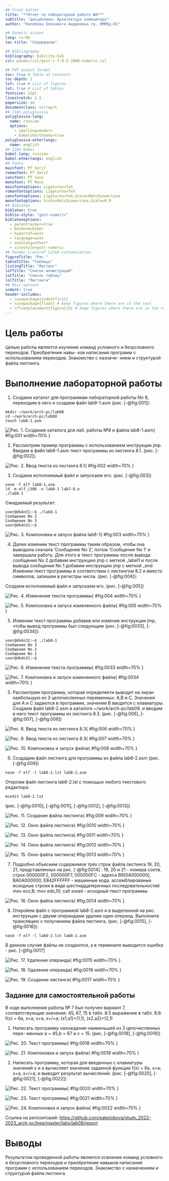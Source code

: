 ```yaml
---
## Front matter
title: "**Отчет по лабораторной работе №8**"
subtitle: "дисциплина: Архитектура компьютера"
author: "Колобова Елизавета Андреевна гр. НММбд-01"

## Generic otions
lang: ru-RU
toc-title: "Содержание"

## Bibliography
bibliography: bib/cite.bib
csl: pandoc/csl/gost-r-7-0-5-2008-numeric.csl

## Pdf output format
toc: true # Table of contents
toc-depth: 2
lof: true # List of figures
lot: true # List of tables
fontsize: 12pt
linestretch: 1.5
papersize: a4
documentclass: scrreprt
## I18n polyglossia
polyglossia-lang:
  name: russian
  options:
	- spelling=modern
	- babelshorthands=true
polyglossia-otherlangs:
  name: english
## I18n babel
babel-lang: russian
babel-otherlangs: english
## Fonts
mainfont: PT Serif
romanfont: PT Serif
sansfont: PT Sans
monofont: PT Mono
mainfontoptions: Ligatures=TeX
romanfontoptions: Ligatures=TeX
sansfontoptions: Ligatures=TeX,Scale=MatchLowercase
monofontoptions: Scale=MatchLowercase,Scale=0.9
## Biblatex
biblatex: true
biblio-style: "gost-numeric"
biblatexoptions:
  - parentracker=true
  - backend=biber
  - hyperref=auto
  - language=auto
  - autolang=other*
  - citestyle=gost-numeric
## Pandoc-crossref LaTeX customization
figureTitle: "Рис."
tableTitle: "Таблица"
listingTitle: "Листинг"
lofTitle: "Список иллюстраций"
lotTitle: "Список таблиц"
lolTitle: "Листинги"
## Misc options
indent: true
header-includes:
  - \usepackage{indentfirst}
  - \usepackage{float} # keep figures where there are in the text
  - \floatplacement{figure}{H} # keep figures where there are in the text
---
```


# **Цель работы**

Целью работы является изучение команд условного и безусловного переходов. Приобретение навы-
ков написания программ с использованием переходов. Знакомство с назначе-
нием и структурой файла листинга.


# **Выполнение лабораторной работы**
1. Создаем каталог для программам лабораторной работы No 8, переходим в
него и создаем файл lab8-1.asm (рис. [-@fig:001]):

```
mkdir ~/work/arch-pc/lab08
cd ~/work/arch-pc/lab08
touch lab8-1.asm
```

![Рис. 1. Создание каталога для лаб. работы №8 и файла lab8-1.asm](image/л8к1.png){ #fig:001 width=70% }

2. Рассмотрим пример программы с использованием инструкции jmp.
Введем в файл lab8-1.asm текст программы из листинга 8.1. (рис. [-@fig:002]).

![Рис. 2. Ввод текста из листинга 8.1](image/л8к3.png){ #fig:002 width=70% }

3. Создаем исполняемый файл и запускаем его. (рис. [-@fig:003])

```
nasm -f elf lab8-1.asm
ld -m elf_i386 -o lab8-1 lab7-8.o
./lab8-1 
```
Ожидаемый результат:
```
user@dk4n31:~$ ./lab8-1
Сообщение No 2
Сообщение No 3
user@dk4n31:~$
```
![Рис. 3. Компоновка и запуск файла lab8-1](image/л8к2.png){ #fig:003 width=70% }

4. Далее изменим текст программы таким образом, чтобы она выводила сначала
‘Сообщение No 2’, потом ‘Сообщение No 1’ и завершала работу. Для этого в
текст программы после вывода сообщения No 2 добавим инструкцию jmp с
меткой _label1 и после вывода сообщения No 1 добавим инструкцию jmp с меткой _end 
Изменим текст программы в соответствии с листингом 8.2 и вместо символов, 
запишем в регистры числа. (рис. [-@fig:004]):

Создаем исполняемый файл и запускаем его.
(рис. [-@fig:005])

![Рис. 4. Изменение текста программы](image/л8к4.png){ #fig:004 width=70% }

![Рис. 5. Компоновка и запуск измененного файла](image/л8к5.png){ #fig:005 width=70% }

5. Изменим текст программы добавив или изменив инструкции jmp, чтобы
вывод программы был следующим (рис. [-@fig:0033], [-@fig:0034]):
```
user@dk4n31:~$ ./lab8-1
Сообщение No 3
Сообщение No 2
Сообщение No 1
user@dk4n31:~$
```
![Рис. 6. Изменение текста программы](image/л8к6.png){ #fig:0033 width=70% }

![Рис. 7. Компоновка и запуск измененного файла](image/л8к7.png){ #fig:0034 width=70% }


5. Рассмотрим программу, которая определяети выводит на экран наибольшую
из 3 целочисленных переменных: A,B и C. Значения для A и C задаются в программе,
значение B вводится с клавиатуры.
Создаем файл lab8-2.asm в каталоге ~/work/arch-pc/lab08. и вводим в него текст программы из листинга 8.3.
(рис. [-@fig:006], [-@fig:007], [-@fig:008])


![Рис. 8. Ввод текста из листинга 8.3](image/л8к8.png){ #fig:006 width=70% }

![Рис. 9. Ввод текста из листинга 8.3](image/л8к9.png){ #fig:007 width=70% }

![Рис. 10. Компоновка и запуск файла](image/л8к12.png){ #fig:008 width=70% }

6. Создадим файл листинга для программы из файла lab8-2.asm (рис. [-@fig:009])
```
nasm -f elf -l lab8-2.lst lab8-2.asm
```
Откроем файл листинга lab8-2.lst с помощью любого текстового редактора:
```
mcedit lab8-2.lst
```

(рис. [-@fig:0010], [-@fig:0011], [-@fig:0012], [-@fig:0013])

![Рис. 11. Создание файла листинга](image/л8к13.png){ #fig:009 width=70% }

![Рис. 12. Окно файла листинга](image/л8к14.png){ #fig:0010 width=70% }

![Рис. 13. Окно файла листинга](image/л8к15.png){ #fig:0011 width=70% }

![Рис. 14. Окно файла листинга](image/л8к16.png){ #fig:0012 width=70% }

![Рис. 15. Окно файла листинга](image/л8к17.png){ #fig:0013 width=70% }

7. Подробно объясним содержимое трёх строк файла листинга 19, 20, 21, представленных на рис. [-@fig:0014] :
19, 20 и 21 - номера соотв. строк
000000F2, 000000F7, 000000FC - адреса
B9(0A000000], BA0A000000, E842FFFFFF - машинные кода, ассемблированые исходные строки 
в виде шестнадцатеричных последовательностей
mov ecx,B; mov edx,10; call sread - исходный текст программы

![Рис. 16. Окно файла листинга](image/л8к18.png){ #fig:0014 width=70% }

8. Откройем файл с программой lab8-2.asm и в выделенной на рис. инструкции с двумя
операндами удалим один операнд. Выполните трансляцию с получением файла
листинга, (рис. [-@fig:0015], [-@fig:0016]):
```
nasm -f elf -l lab8-2.lst lab8-2.asm
```
В данном случае файлы не создаются, а в терминале выводится ошибка - рис. [-@fig:0017]

![Рис. 17. Удаление операнда](image/л8к22.png){ #fig:0015 width=70% }

![Рис. 18. Удаление операнда](image/л8к23.png){ #fig:0016 width=70% }

![Рис. 19. Создание листинга](image/л8к24.png){ #fig:0017 width=70% }


## **Задание для самостоятельной работы**
В ходе выполнения работы № 7 был получен вариант 7, 
соответствующие значения: 45, 67, 15 в табл. 8.5
выражение в табл. 8.6: f(x) = 6a, x=a; x+a, x=/=a; (x1,a1)=(1,1), (x2,a2)=(2,1)

1. Написать программу нахождения наименьшей из 3 целочисленных пере-
менных a = 45,b = 67 и c = 15. (рис. [-@fig:0018], [-@fig:0019])
 
![Рис. 20. Текст программы](image/л8к26.png){ #fig:0018 width=70% }

![Рис. 21.  Компоновка и запуск файла](image/л8к27.png){ #fig:0019 width=70% }

2. Написать программу, которая для введенных с клавиатуры значений x
и a вычисляет значение заданной функции f(x) = 6a, x=a; x+a, x=/=a; и выводит результат вычислений. 
(рис. [-@fig:0020], [-@fig:0021], [-@fig:0022])

![Рис. 22. Текст программы](image/л8к28.png){ #fig:0020 width=70% }

![Рис. 23.  Текст программы](image/л8к29.png){ #fig:0021 width=70% }

![Рис. 24. Компоновка и запуск файла](image/л8к30.png){ #fig:0022 width=70% }

Ссылка на репозиторий: https://github.com/eakolobova/study_2022-2023_arch-pc/tree/master/labs/lab08/report

# **Выводы**

Результатом проведенной работы является освоение команд условного и безусловного переходов и приобретение навыков написания программ с использованием переходов. Знакомство с назначением и структурой файла листинга.
